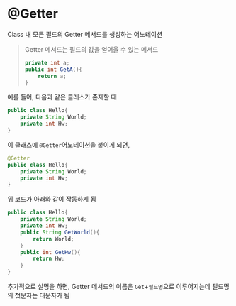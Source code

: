 # @Getter

Class 내 모든 필드의 Getter 메서드를 생성하는 어노테이션

> Getter 메서드는 필드의 값을 얻어올 수 있는 메서드
>
> ```java
> private int a;
> public int GetA(){
>     return a;
> }
> ```

예를 들어, 다음과 같은 클래스가 존재할 때

```java
public class Hello{
    private String World;
    private int Hw;
}
```

이 클래스에 `@Getter`어노테이션을 붙이게 되면,

```java
@Getter
public class Hello{
    private String World;
    private int Hw;
}
```

위 코드가 아래와 같이 작동하게 됨

```java
public class Hello{
    private String World;
    private int Hw;
    public String GetWorld(){
        return World;
    }
    public int GetHw(){
        return Hw;
    }
}
```

추가적으로 설명을 하면, Getter 메서드의 이름은 `Get`+`필드명`으로 이루어지는데 필드명의 첫문자는 대문자가 됨